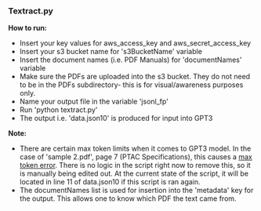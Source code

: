 ### Textract.py

**How to run:**
- Insert your key values for aws_access_key and aws_secret_access_key 
- Insert your s3 bucket name for 's3BucketName' variable
- Insert the document names (i.e. PDF Manuals) for 'documentNames' variable
- Make sure the PDFs are uploaded into the s3 bucket. They do not need to be in the PDFs subdirectory- this is for visual/awareness purposes only.
- Name your output file in the variable 'jsonl_fp'
- Run 'python textract.py'
- The output i.e. 'data.json10' is produced for input into GPT3

**Note:** 
- There are certain max token limits when it comes to GPT3 model. In the case of 'sample 2.pdf', page 7 (PTAC Specifications), this causes a [max token error](https://help.openai.com/en/articles/4936856-what-are-tokens-and-how-to-count-them). There is no logic in the script right now to remove this, so it is manually being edited out. At the current state of the script, it will be located in line 11 of data.json10 if this script is ran again. 
- The documentNames list is used for insertion into the 'metadata' key for the output. This allows one to know which PDF the text came from. 
